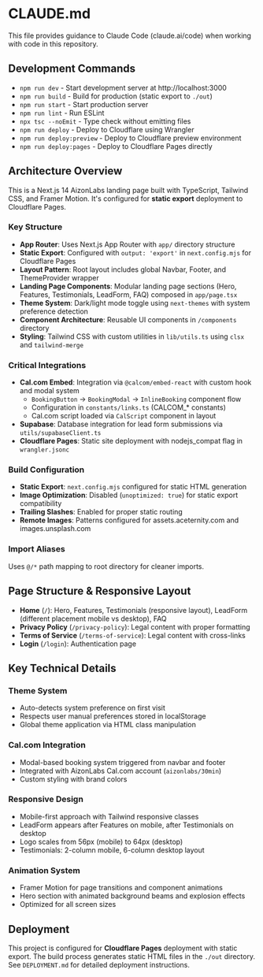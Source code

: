 # CLAUDE.md

This file provides guidance to Claude Code (claude.ai/code) when working with code in this repository.

## Development Commands

- `npm run dev` - Start development server at http://localhost:3000
- `npm run build` - Build for production (static export to `./out`)
- `npm run start` - Start production server
- `npm run lint` - Run ESLint
- `npx tsc --noEmit` - Type check without emitting files
- `npm run deploy` - Deploy to Cloudflare using Wrangler
- `npm run deploy:preview` - Deploy to Cloudflare preview environment
- `npm run deploy:pages` - Deploy to Cloudflare Pages directly

## Architecture Overview

This is a Next.js 14 AizonLabs landing page built with TypeScript, Tailwind CSS, and Framer Motion. It's configured for **static export** deployment to Cloudflare Pages.

### Key Structure

- **App Router**: Uses Next.js App Router with `app/` directory structure
- **Static Export**: Configured with `output: 'export'` in `next.config.mjs` for Cloudflare Pages
- **Layout Pattern**: Root layout includes global Navbar, Footer, and ThemeProvider wrapper
- **Landing Page Components**: Modular landing page sections (Hero, Features, Testimonials, LeadForm, FAQ) composed in `app/page.tsx`
- **Theme System**: Dark/light mode toggle using `next-themes` with system preference detection
- **Component Architecture**: Reusable UI components in `/components` directory
- **Styling**: Tailwind CSS with custom utilities in `lib/utils.ts` using `clsx` and `tailwind-merge`

### Critical Integrations

- **Cal.com Embed**: Integration via `@calcom/embed-react` with custom hook and modal system
  - `BookingButton` → `BookingModal` → `InlineBooking` component flow
  - Configuration in `constants/links.ts` (CALCOM_* constants)
  - Cal.com script loaded via `CalScript` component in layout
- **Supabase**: Database integration for lead form submissions via `utils/supabaseClient.ts`
- **Cloudflare Pages**: Static site deployment with nodejs_compat flag in `wrangler.jsonc`

### Build Configuration

- **Static Export**: `next.config.mjs` configured for static HTML generation
- **Image Optimization**: Disabled (`unoptimized: true`) for static export compatibility
- **Trailing Slashes**: Enabled for proper static routing
- **Remote Images**: Patterns configured for assets.aceternity.com and images.unsplash.com

### Import Aliases

Uses `@/*` path mapping to root directory for cleaner imports.

## Page Structure & Responsive Layout

- **Home** (`/`): Hero, Features, Testimonials (responsive layout), LeadForm (different placement mobile vs desktop), FAQ
- **Privacy Policy** (`/privacy-policy`): Legal content with proper formatting
- **Terms of Service** (`/terms-of-service`): Legal content with cross-links
- **Login** (`/login`): Authentication page

## Key Technical Details

### Theme System
- Auto-detects system preference on first visit
- Respects user manual preferences stored in localStorage
- Global theme application via HTML class manipulation

### Cal.com Integration
- Modal-based booking system triggered from navbar and footer
- Integrated with AizonLabs Cal.com account (`aizonlabs/30min`)
- Custom styling with brand colors

### Responsive Design
- Mobile-first approach with Tailwind responsive classes
- LeadForm appears after Features on mobile, after Testimonials on desktop
- Logo scales from 56px (mobile) to 64px (desktop)
- Testimonials: 2-column mobile, 6-column desktop layout

### Animation System
- Framer Motion for page transitions and component animations
- Hero section with animated background beams and explosion effects
- Optimized for all screen sizes

## Deployment

This project is configured for **Cloudflare Pages** deployment with static export. The build process generates static HTML files in the `./out` directory. See `DEPLOYMENT.md` for detailed deployment instructions.